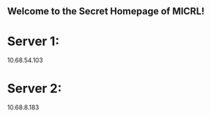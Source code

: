 ## Welcome to the Secret Homepage of MICRL!
# Server 1:
10.68.54.103
# Server 2:
10.68.8.183








